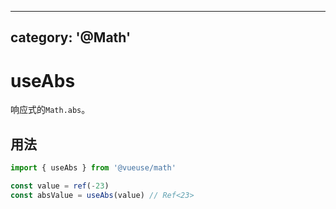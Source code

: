 <!--
 * @Author: wteano wzgtao@foxmail.com
 * @Date: 2025-10-29 09:19:17
 * @LastEditors: wteano wzgtao@foxmail.com
 * @LastEditTime: 2025-10-29 11:19:38
 * @FilePath: \vueuse\packages\math\useAbs\index.md
 * @Description: 这是默认设置,请设置`customMade`, 打开koroFileHeader查看配置 进行设置: https://github.com/OBKoro1/koro1FileHeader/wiki/%E9%85%8D%E7%BD%AE
-->
---
category: '@Math'
---

# useAbs

响应式的`Math.abs`。

## 用法

```ts
import { useAbs } from '@vueuse/math'

const value = ref(-23)
const absValue = useAbs(value) // Ref<23>
```